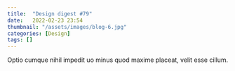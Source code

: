 ```yaml
---
title:  "Design digest #79"
date:   2022-02-23 23:54
thumbnail: "/assets/images/blog-6.jpg"
categories: [Design]
tags: []
---
```

Optio cumque nihil impedit uo minus quod maxime placeat, velit esse cillum.
